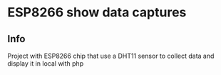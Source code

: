 
# ESP8266 show data captures 
## Info
Project with ESP8266 chip that use a DHT11 sensor to collect data and display it in local with php
